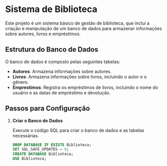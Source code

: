 # Sistema de Biblioteca

Este projeto é um sistema básico de gestão de biblioteca, que inclui a criação e manipulação de um banco de dados para armazenar informações sobre autores, livros e empréstimos.

## Estrutura do Banco de Dados

O banco de dados é composto pelas seguintes tabelas:

- **Autores**: Armazena informações sobre autores.
- **Livros**: Armazena informações sobre livros, incluindo o autor e o gênero.
- **Emprestimos**: Registra os empréstimos de livros, incluindo o nome do usuário e as datas de empréstimo e devolução.

## Passos para Configuração

1. **Criar o Banco de Dados**

   Execute o código SQL para criar o banco de dados e as tabelas necessárias.

   ```sql
   DROP DATABASE IF EXISTS Biblioteca;
   SET SQL_SAFE_UPDATES = 0;
   CREATE DATABASE Biblioteca;
   USE Biblioteca;


